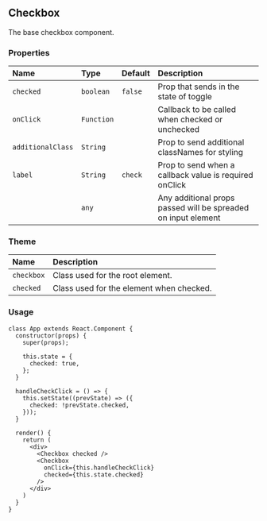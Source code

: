 ## Checkbox

The base checkbox component.

### Properties
| Name | Type | Default | Description |
|:-----|:-----|:-----|:-----|
| `checked` | `boolean` | `false` | Prop that sends in the state of toggle |
| `onClick` | `Function` | &nbsp; | Callback to be called when checked or unchecked |
| `additionalClass` | `String` | &nbsp; | Prop to send additional classNames for styling |
| `label` | `String` | `check` | Prop to send when a callback value is required onClick |
| &nbsp; | `any` | &nbsp; | Any additional props passed will be spreaded on input element |


### Theme

| Name     | Description|
|:---------|:-----------|
| `checkbox`   | Class used for the root element.|
| `checked`   | Class used for the element when checked.|

### Usage
```
class App extends React.Component {
  constructor(props) {
    super(props);

    this.state = {
      checked: true,
    };
  }

  handleCheckClick = () => {
    this.setState((prevState) => ({
      checked: !prevState.checked,
    }));
  }

  render() {
    return (
      <div>
        <Checkbox checked />
        <Checkbox
          onClick={this.handleCheckClick}
          checked={this.state.checked}
        />
      </div>
    )
  }
}
```